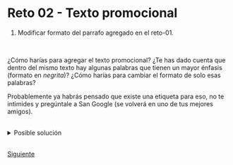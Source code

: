 # Reto 02 - Texto promocional

1. Modificar formato del parrafo agregado en el reto-01.

<br/>

¿Cómo harías para agregar el texto promocional? ¿Te has dado cuenta que dentro
del mismo texto hay algunas palabras que tienen un mayor énfasis (formato en
_negrita_)? ¿Cómo harías para cambiar el formato de solo esas palabras?

Probablemente ya habrás pensado que existe una etiqueta para eso, no te
intimides y pregúntale a San Google (se volverá en uno de tus mejores amigos).

<br/>

<details><summary>Posible solución</summary>
<p>

```html
<p>
    <b>Lorem ipsum</b> dolor sit amet, consectetur adipiscing elit. Proin laoreet sem in elit lobortis consectetur. Pellentesque habitant morbi tristique senectus et netus et malesuada fames ac turpis egestas.
</p>
```

</p>
</details>

<br/>

[Siguiente](../Ejemplo%2004)

